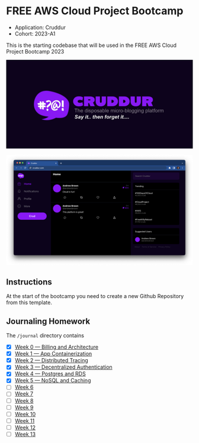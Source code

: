 # FREE AWS Cloud Project Bootcamp

- Application: Cruddur
- Cohort: 2023-A1

This is the starting codebase that will be used in the FREE AWS Cloud Project Bootcamp 2023

![Cruddur Graphic](_docs/assets/cruddur-banner.jpg)

![Cruddur Screenshot](_docs/assets/cruddur-screenshot.png)

## Instructions

At the start of the bootcamp you need to create a new Github Repository from this template.

## Journaling Homework

The `/journal` directory contains

- [x] [Week 0 — Billing and Architecture](journal/week0.md)
- [x] [Week 1 — App Containerization](journal/week1.md)
- [x] [Week 2 — Distributed Tracing](journal/week2.md)
- [x] [Week 3 — Decentralized Authentication](journal/week3.md)
- [x] [Week 4 — Postgres and RDS](journal/week4.md)
- [x] [Week 5 — NoSQL and Caching](journal/week5.md)
- [ ] [Week 6](journal/week6.md)
- [ ] [Week 7](journal/week7.md)
- [ ] [Week 8](journal/week8.md)
- [ ] [Week 9](journal/week9.md)
- [ ] [Week 10](journal/week10.md)
- [ ] [Week 11](journal/week11.md)
- [ ] [Week 12](journal/week12.md)
- [ ] [Week 13](journal/week13.md)
